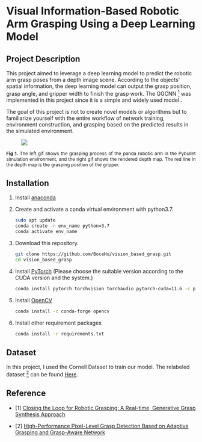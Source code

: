 # Visual Information-Based Robotic Arm Grasping Using a Deep Learning Model

## Project Description

This project aimed to leverage a deep learning model to predict the robotic arm grasp poses from a depth image scene. According to the objects' spatial information, the deep learning model can output the grasp position, grasp angle, and gripper width to finish the grasp work. The GGCNN [<sup>1</sup>](#refer-anchor-1) was implemented in this project since it is a simple and widely used model..

The goal of this project is not to create novel models or algorithms but to familiarize yourself with the entire workflow of network training, environment construction, and grasping based on the predicted results in the simulated environment.

<figure>
    <img src="./images/grasp.gif">
</figure>

<div style="text-align:justify;font-size:12px;"><b>Fig 1.</b> The left gif shows the grasping process of the panda robotic arm in the Pybullet simulation environment, and the right gif shows the rendered depth map. The red line in the depth map is the grasping position of the gripper.</div>

## Installation

1. Install [anaconda](https://docs.conda.io/projects/conda/en/latest/user-guide/install/)

2. Create and activate a conda virtual environment with python3.7.

   ```bash
   sudo apt update
   conda create -n env_name python=3.7
   conda activate env_name
   ```

3. Download this repository.

   ```bash
   git clone https://github.com/BoceHu/vision_based_grasp.git
   cd vision_based_grasp
   ```

4. Install [PyTorch](https://pytorch.org/) (Please choose the suitable version according to the CUDA version and the system.)

   ```bash
   conda install pytorch torchvision torchaudio pytorch-cuda=11.6 -c pytorch -c nvidia
   ```

5. Install [OpenCV](https://opencv.org/)

   ```bash
   conda install -c conda-forge opencv
   ```

6. Install other requirement packages

   ```bash
   conda install -r requirements.txt
   ```



## Dataset

In this project, I used the Cornell Dataset to train our model. The relabeled dataset [<sup>2</sup>](#refer-anchor-2) can be found [Here](https://drive.google.com/file/d/1QKdPAFsYo0LmZD_ZBRUJuWOHjCKIAAXG/view?usp=sharing).

## Reference

<div id="refer-anchor-1"></div>

- [1] [Closing the Loop for Robotic Grasping: A Real-time, Generative Grasp Synthesis Approach](https://arxiv.org/abs/1804.05172)

<div id="refer-anchor-2"></div>

- [2] [High-Performance Pixel-Level Grasp Detection Based on Adaptive Grasping and Grasp-Aware Network](https://ieeexplore.ieee.org/document/9586564)

